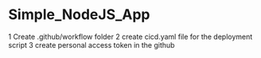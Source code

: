 # Simple_NodeJS_App
1 Create .github/workflow folder
2 create cicd.yaml file for the deployment script
3 create personal access token in the github